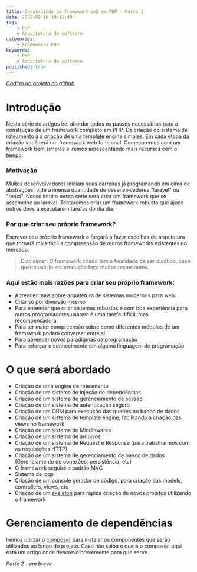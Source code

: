 ```yaml
---
title: Construindo um framework web em PHP - Parte 1
date: 2020-09-16 18:11:40
tags:
    - PHP
    - Arquitetura de software
categories:
    - Frameworks PHP
keywords:
    - PHP
    - Arquitetura de software
published: true
---
```


*[Código do projeto no github](https://github.com/ovalves/selene)*

# Introdução
Nesta série de artigos irei abordar todos os passos necessários para a construção de um framework completo em PHP. Da criação do sistema de roteamento à a criação de uma template engine simples. Em cada etapa da criação você terá um framework web funcional. Começaremos com um framework bem simples e iremos acrescentando mais recursos com o tempo.

### Motivação
Muitos desenvolvedores iniciam suas carreiras já programando em cima de abstrações,
vide a imensa quantidade de desenvolvedores "laravel" ou "react".
Nosso intuito nessa série será criar um framework que se assemelhe ao laravel. Tentaremos criar um framework robusto que ajude outros devs a executarem tarefas do dia dia.

### Por que criar seu próprio framework?
Escrever seu próprio framework o forçará a fazer escolhas de arquitetura que tornará mais fácil a compreensão de outros frameworks existentes no mercado.

>Disclaimer: O framework criado tem a finalidade de ser didático, caso queira usá-lo em produção faça muitos testes antes.

### Aqui estão mais razões para criar seu próprio framework:
- Aprender mais sobre arquitetura de sistemas modernos para web.
- Criar só por diversão mesmo
- Para entender que criar sistemas robustos e com boa experiência para outros programadores usarem é uma tarefa difícil, mas recompensadora.
- Para ter maior compreensão sobre como diferentes módulos de um framework podem conversar entre si
- Para aprender novos paradigmas de programação
- Para reforçar o conhecimento em alguma linguagem de programação

# O que será abordado
- Criação de uma engine de roteamento
- Criação de um sistema de injeção de dependências
- Criação de um sistema de gerenciamento de sessão
- Criação de um sistema de autenticação seguro
- Criação de um ORM para execução das queries no banco de dados
- Criação de um sistema de template engine, facilitando a criação das views no framework
- Criação de um sistema de Middlewares
- Criação de um sistema de arquivos
- Criação de um sistema de Request e Response (para trabalharmos com as requisições HTTP)
- Criação de um sistema de gerenciamento de banco de dados (Gerenciamento de conexões, persistência, etc)
- O framework seguirá o padrão MVC
- Sistema de logs
- Criação de um console gerador de código, para criação das models, controllers, views, etc
- Criação de um [skeleton](https://github.com/ovalves/selene-skeleton) para rápida criação de novos projetos utilizando o framework

# Gerenciamento de dependências
Iremos utilizar o [composer](https://getcomposer.org) para instalar os componentes que serão utilizados ao longo do projeto. Caso não saiba o que é o composer, aqui está um artigo onde descrevo brevemente para que serve.

*Parte 2 - em breve*